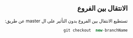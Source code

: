  
<div dir = "rtl">



## الانتقال بين الفروع

تستطيع الانتقال بين الفروع بدون التأثير على ال master عن طريق:
```c#
git checkout  new-branchName
```

</div>

